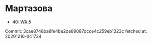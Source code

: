 # Мартазова
- [40: WA 5](40.md)

Commit: 3cae8748ba6fe4be2de89087dcce4c259eb1323c
 fetched at: 20201216-041734
